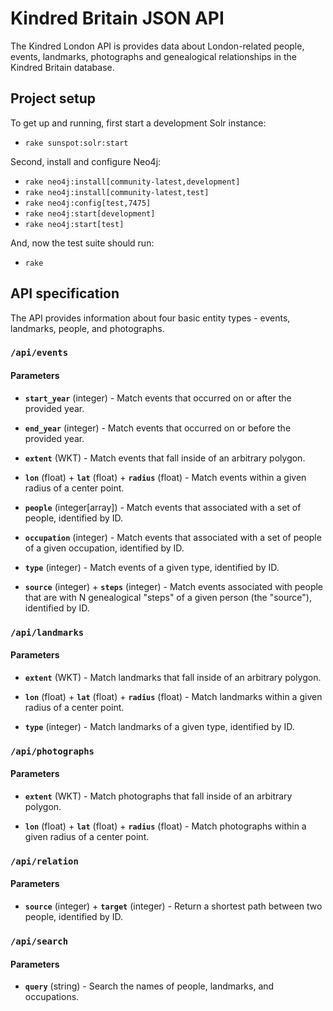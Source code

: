 # Kindred Britain JSON API

The Kindred London API is provides data about London-related people, events, landmarks, photographs and genealogical relationships in the Kindred Britain database.

## Project setup

To get up and running, first start a development Solr instance:

  - `rake sunspot:solr:start`

Second, install and configure Neo4j:

  - `rake neo4j:install[community-latest,development]`
  - `rake neo4j:install[community-latest,test]`
  - `rake neo4j:config[test,7475]`
  - `rake neo4j:start[development]`
  - `rake neo4j:start[test]`

And, now the test suite should run:

  - `rake`

## API specification

The API provides information about four basic entity types - events, landmarks, people, and photographs.

### `/api/events`

#### Parameters

  - **`start_year`** (integer) - Match events that occurred on or after the provided year.

  - **`end_year`** (integer) - Match events that occurred on or before the provided year.

  - **`extent`** (WKT) - Match events that fall inside of an arbitrary polygon.

  - **`lon`** (float) + **`lat`** (float) + **`radius`** (float) - Match events within a given radius of a center point.

  - **`people`** (integer[array]) - Match events that associated with a set of people, identified by ID.

  - **`occupation`** (integer) - Match events that associated with a set of people of a given occupation, identified by ID.

  - **`type`** (integer) - Match events of a given type, identified by ID.

  - **`source`** (integer) + **`steps`** (integer) - Match events associated with people that are with N genealogical "steps" of a given person (the "source"), identified by ID.

### `/api/landmarks`

#### Parameters

  - **`extent`** (WKT) - Match landmarks that fall inside of an arbitrary polygon.

  - **`lon`** (float) + **`lat`** (float) + **`radius`** (float) - Match landmarks within a given radius of a center point.

  - **`type`** (integer) - Match landmarks of a given type, identified by ID.

### `/api/photographs`

#### Parameters

  - **`extent`** (WKT) - Match photographs that fall inside of an arbitrary polygon.

  - **`lon`** (float) + **`lat`** (float) + **`radius`** (float) - Match photographs within a given radius of a center point.

### `/api/relation`

#### Parameters

  - **`source`** (integer) + **`target`** (integer) - Return a shortest path between two people, identified by ID.

### `/api/search`

#### Parameters

  - **`query`** (string) - Search the names of people, landmarks, and occupations.
